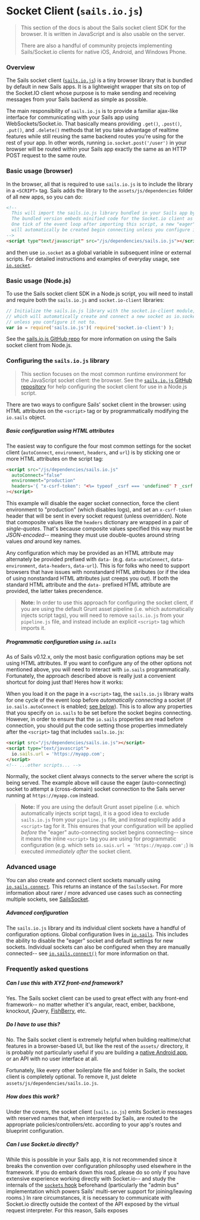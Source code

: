 # Socket Client (`sails.io.js`)

> This section of the docs is about the Sails socket client SDK for the browser.  It is written in JavaScript and is also usable on the server.
>
> There are also a handful of community projects implementing Sails/Socket.io clients for native iOS, Android, and Windows Phone.


### Overview

The Sails socket client ([`sails.io.js`](https://github.com/balderdashy/sails.io.js)) is a tiny browser library that is bundled by default in new Sails apps.  It is a lightweight wrapper that sits on top of the Socket.IO client whose purpose is to make sending and receiving messages from your Sails backend as simple as possible.

The main responsibility of `sails.io.js` is to provide a familiar ajax-like interface for communicating with your Sails app using WebSockets/Socket.io.  That basically means providing `.get()`, `.post()`, `.put()`, and `.delete()` methods that let you take advantage of realtime features while still reusing the same backend routes you're using for the rest of your app.  In other words, running `io.socket.post('/user')` in your browser will be routed within your Sails app exactly the same as an HTTP POST request to the same route.


### Basic usage (browser)

In the browser, all that is required to use `sails.io.js` is to include the library in a `<SCRIPT>` tag.  Sails adds the library to the `assets/js/dependencies` folder of all new apps, so you can do:

```html
<!--
  This will import the sails.io.js library bundled in your Sails app by default.
  The bundled version embeds minified code for the Socket.io client as well.
  One tick of the event loop after importing this script, a new "eager" socket
  will automatically be created begin connecting unless you configure it not to.
-->
<script type"text/javascript" src="/js/dependencies/sails.io.js"></script>
```

and then use `io.socket` as a global variable in subsequent inline or external scripts.  For detailed instructions and examples of everyday usage, see [`io.socket`](http://sailsjs.org/documentation/reference/web-sockets/socket-client/io-socket).




### Basic usage (Node.js)

To use the Sails socket client SDK in a Node.js script, you will need to install and require both the `sails.io.js` and `socket.io-client` libraries:

```javascript
// Initialize the sails.io.js library with the socket.io-client module,
// which will automatically create and connect a new socket as io.socket
// unless you configure it not to.
var io = require('sails.io.js')( require('socket.io-client') );
```

See the [sails.io.js GitHub repo](http://github.com/balderdashy/sails.io.js) for more information on using the Sails socket client from Node.js.


### Configuring the `sails.io.js` library

> This section focuses on the most common runtime environment for the JavaScript socket client: the browser.  See the [`sails.io.js` GitHub repository](github.com/balderdashy/sails.io.js) for help configuring the socket client for use in a Node.js script.

There are two ways to configure Sails' socket client in the browser: using HTML attributes on the `<script>` tag or by programmatically modifying the `io.sails` object.

##### Basic configuration using HTML attributes

The easiest way to configure the four most common settings for the socket client (`autoConnect`, `environment`, `headers`, and `url`) is by sticking one or more HTML attributes on the script tag:

```html
<script src="/js/dependencies/sails.io.js"
  autoConnect="false"
  environment="production"
  headers='{ "x-csrf-token": "<%= typeof _csrf === 'undefined' ? _csrf : '' %>" }'
></script>
```

This example will disable the eager socket connection, force the client environment to "production" (which disables logs), and set an `x-csrf-token` header that will be sent in every socket request (unless overridden).  Note that comoposite values like the `headers` dictionary are wrapped in a pair of _single-quotes_.  That's because composite values specified this way must be _JSON-encoded_-- meaning they must use double-quotes around string values _and_ around key names. 

Any configuration which may be provided as an HTML attribute may alternately be provided prefixed with `data-` (e.g. `data-autoConnect`, `data-environment`, `data-headers`, `data-url`).  This is for folks who need to support browsers that have issues with nonstandard HTML attributes (or if the idea of using nonstandard HTML attributes just creeps you out). If both the standard HTML attribute and the `data-` prefixed HTML attribute are provided, the latter takes precendence.


> **Note:** 
> In order to use this approach for configuring the socket client, if you are using the default Grunt asset pipeline (i.e. which automatically injects script tags), you will need to remove `sails.io.js` from your `pipeline.js` file, and instead include an explicit `<script>` tag which imports it.




##### Programmatic configuration using `io.sails`

As of Sails v0.12.x, only the most basic configuration options may be set using HTML attributes.  If you want to configure any of the other options not mentioned above, you will need to interact with `io.sails` programmatically.  Fortunately, the approach described above is really just a convenient shortcut for doing just that!  Heres how it works:

When you load it on the page in a `<script>` tag, the `sails.io.js` library waits for one cycle of the event loop before _automatically connecting_ a socket (if `io.sails.autoConnect` is enabled; [see below](http://sailsjs.org/documentation/reference/web-sockets/socket-client/io-sails#?autoconnect)).  This is to allow any properties that you specify on `io.sails` to be set before the socket begins connecting.  However, in order to ensure that the `io.sails` properties are read before connection, you should put the code setting those properties immediately after the `<script>` tag that includes `sails.io.js`:

```html
<script src="/js/dependencies/sails.io.js"></script>
<script type="text/javascript">
  io.sails.url = 'https://myapp.com';
</script>
<!-- ...other scripts... -->
```

Normally, the socket client always connects to the server where the script is being served.  The example above will cause the eager (auto-connecting) socket to attempt a (cross-domain) socket connection to the Sails server running at `https://myapp.com` instead.

> **Note:** 
> If you are using the default Grunt asset pipeline (i.e. which automatically injects script tags), it is a good idea to exclude `sails.io.js` from your `pipeline.js` file, and instead explicitly add a `<script>` tag for it.  This ensures that your configuration will be applied _before_ the "eager" auto-connecting socket begins connecting-- since it means the inline `<script>` tag you are using for programmatic configuration (e.g. which sets `io.sais.url = 'https://myapp.com';`) is executed _immediately after_ the socket client.




### Advanced usage

You can also create and connect client sockets manually using [`io.sails.connect`](http://sailsjs.org/documentation/reference/web-sockets/socket-client/io-sails#?the-connect-method).  This returns an instance of the `SailsSocket`. For more information about rarer / more advanced use cases such as connecting multiple sockets, see [SailsSocket](http://sailsjs.org/documentation/reference/web-sockets/socket-client/sails-socket).

##### Advanced configuration

The `sails.io.js` library and its individual client sockets have a handful of configuration options.  Global configuration lives in [`io.sails`](http://sailsjs.org/documentation/reference/web-sockets/socket-client/io-sails).  This includes the ability to disable the "eager" socket and default settings for new sockets.  Individual sockets can also be configured when they are manually connected-- see [`io.sails.connect()`](http://sailsjs.org/documentation/reference/web-sockets/socket-client/io-sails#?the-connect-method) for more information on that.






### Frequently asked questions

##### Can I use this with XYZ front-end framework?

Yes.  The Sails socket client can be used to great effect with any front-end framework-- no matter whether it's angular, react, ember, backbone, knockout, jQuery, [FishBerry](http://mrsharpoblunto.github.io/foswig.js/), etc.


##### Do I have to use this?

No. The Sails socket client is extremely helpful when building realtime/chat features in a browser-based UI, but like the rest of the `assets/` directory, it is probably not particularly useful if you are building a [native Android app](http://stackoverflow.com/questions/25081188/sending-socket-request-from-client-ios-android-to-sails-js-server/25081189#25081189), or an API with no user interface at all.

Fortunately, like every other boilerplate file and folder in Sails, the socket client is completely optional. To remove it, just delete `assets/js/dependencies/sails.io.js`.


##### How does this work?

Under the covers, the socket client (`sails.io.js`) emits Socket.io messages with reserved names that, when interpreted by Sails, are routed to the appropriate policies/controllers/etc. according to your app's routes and blueprint configuration.


##### Can I use Socket.io directly?

While this is possible in your Sails app, it is not recommended since it breaks the convention over configuration philosophy used elsewhere in the framework.  If you do embark down this road, please do so only if you have extensive experience working directly with Socket.io-- and study the internals of the [`sockets` hook](https://github.com/balderdashy/sails-hook-sockets) beforehand (particularly the "admin bus" implementation which powers Sails' multi-server support for joining/leaving rooms.)
In rare circumstances, it is necessary to communicate with Socket.io directly outside the context of the API exposed by the virtual request interpreter. For this reason, Sails exposes 


<docmeta name="displayName" value="Socket Client">

